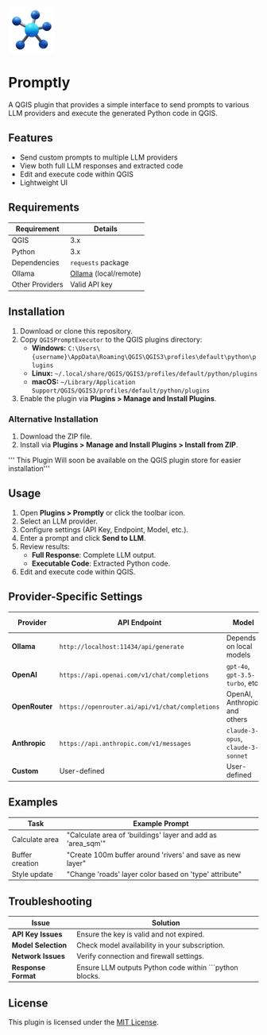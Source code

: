 
<div align="left">
  <img src="icons/icon.png" alt="promptly Logo" width=fit>
  <h1>Promptly</h1>
</div>


A QGIS plugin that provides a simple interface to send prompts to various LLM providers and execute the generated Python code in QGIS.



## Features

- Send custom prompts to multiple LLM providers
- View both full LLM responses and extracted code
- Edit and execute code within QGIS
- Lightweight UI

## Requirements

| Requirement | Details |
|------------|---------|
| QGIS | 3.x |
| Python | 3.x |
| Dependencies | `requests` package |
| Ollama | [Ollama](https://github.com/jmorganca/ollama) (local/remote) |
| Other Providers | Valid API key |

## Installation

1. Download or clone this repository.
2. Copy `QGISPromptExecutor` to the QGIS plugins directory:
   - **Windows:** `C:\Users\{username}\AppData\Roaming\QGIS\QGIS3\profiles\default\python\plugins`
   - **Linux:** `~/.local/share/QGIS/QGIS3/profiles/default/python/plugins`
   - **macOS:** `~/Library/Application Support/QGIS/QGIS3/profiles/default/python/plugins`
3. Enable the plugin via **Plugins > Manage and Install Plugins**.

### Alternative Installation

1. Download the ZIP file.
2. Install via **Plugins > Manage and Install Plugins > Install from ZIP**.

''' This Plugin Will soon be available on the QGIS plugin store for easier installation'''

## Usage

1. Open **Plugins > Promptly** or click the toolbar icon.
2. Select an LLM provider.
3. Configure settings (API Key, Endpoint, Model, etc.).
4. Enter a prompt and click **Send to LLM**.
5. Review results:
   - **Full Response**: Complete LLM output.
   - **Executable Code**: Extracted Python code.
6. Edit and execute code within QGIS.

## Provider-Specific Settings

| Provider  | API Endpoint | Model | API Key Required? |
|-----------|-------------|-------|------------------|
| **Ollama** | `http://localhost:11434/api/generate` | Depends on local models | No |
| **OpenAI** | `https://api.openai.com/v1/chat/completions` | `gpt-4o`, `gpt-3.5-turbo`, etc. | Yes |
| **OpenRouter** | `https://openrouter.ai/api/v1/chat/completions` | OpenAI, Anthropic, and others | Yes |
| **Anthropic** | `https://api.anthropic.com/v1/messages` | `claude-3-opus`, `claude-3-sonnet` | Yes |
| **Custom** | User-defined | User-defined | Yes (if required) |

## Examples

| Task | Example Prompt |
|------|---------------|
| Calculate area | "Calculate area of 'buildings' layer and add as 'area_sqm'" |
| Buffer creation | "Create 100m buffer around 'rivers' and save as new layer" |
| Style update | "Change 'roads' layer color based on 'type' attribute" |

## Troubleshooting

| Issue | Solution |
|-------|---------|
| **API Key Issues** | Ensure the key is valid and not expired. |
| **Model Selection** | Check model availability in your subscription. |
| **Network Issues** | Verify connection and firewall settings. |
| **Response Format** | Ensure LLM outputs Python code within ```python blocks. |

## License

This plugin is licensed under the [MIT License](LICENSE).

